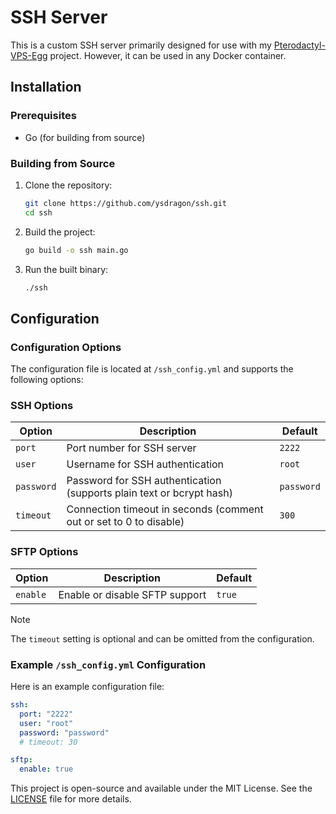 # SSH Server

This is a custom SSH server primarily designed for use with my [Pterodactyl-VPS-Egg](https://github.com/ysdragon/Pterodactyl-VPS-Egg) project. However, it can be used in any Docker container.

## Installation

### Prerequisites

- Go (for building from source)

### Building from Source

1. Clone the repository:
    ```sh
    git clone https://github.com/ysdragon/ssh.git
    cd ssh
    ```

2. Build the project:
    ```sh
    go build -o ssh main.go
    ```

3. Run the built binary:
    ```sh
    ./ssh
    ```

## Configuration

### Configuration Options

The configuration file is located at `/ssh_config.yml` and supports the following options:

### SSH Options

| Option | Description | Default |
|--------|-------------|---------|
| `port` | Port number for SSH server | `2222` |
| `user` | Username for SSH authentication | `root` |
| `password` | Password for SSH authentication (supports plain text or bcrypt hash) | `password` |
| `timeout` | Connection timeout in seconds (comment out or set to 0 to disable) | `300` |

### SFTP Options

| Option | Description | Default |
|--------|-------------|---------|
| `enable` | Enable or disable SFTP support | `true` |

> [!NOTE] 
> The `timeout` setting is optional and can be omitted from the configuration.

### Example `/ssh_config.yml` Configuration

Here is an example configuration file:

```yml
ssh:
  port: "2222"
  user: "root"
  password: "password"
  # timeout: 30

sftp:
  enable: true
```

This project is open-source and available under the MIT License. See the [LICENSE](https://github.com/ysdragon/ssh/blob/master/LICENSE) file for more details.